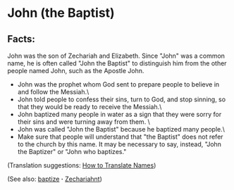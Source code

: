 # John (the Baptist) #

## Facts: ##

John was the son of Zechariah and Elizabeth. Since "John" was a common name, he is often called "John the Baptist" to distinguish him from the other people named John, such as the Apostle John.

* John was the prophet whom God sent to prepare people to believe in and follow the Messiah.\\ 
* John told people to confess their sins, turn to God, and stop sinning, so that they would be ready to receive the Messiah.\\ 
* John baptized many people in water as a sign that they were sorry for their sins and were turning away from them. \\ 
* John was called "John the Baptist" because he baptized many people.\\ 
* Make sure that people will understand that "the Baptist" does not refer to the church by this name. It may be necessary to say, instead, "John the Baptizer" or "John who baptizes."

(Translation suggestions: [How to Translate Names](https://git.door43.org/Door43/en-ta-translate-vol1/src/master/content/translate_names.md))

(See also: [baptize](../kt/baptize.md) **·** [Zechariahnt](../other/Zechariahnt.md))

 
## 